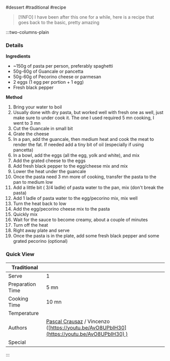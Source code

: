 #dessert #traditional #recipe

> [!INFO]
> I have been after this one for a while, here is a recipe that goes back to the basic, pretty amazing

:::two-columns-plain

### Details
**Ingredients**

- ~150g of pasta per person, preferably spaghetti
- 50g-60g of Guancale or pancetta
- 50g-60g of Pecorino cheese or parmesan
- 2 eggs (1 egg per portion + 1 egg)
- Fresh black pepper


**Method**

1. Bring your water to boil
2. Usually done with dry pasta, but worked well with fresh one as well, just make sure to under cook it. The one I used required 5 mn cooking, I went to 3 mn
3. Cut the Guancale in small bit
4. Grate the cheese
5. In a pan, add the guancale, then medium heat and cook the meat to render the fat. If needed add a tiny bit of oil (especially if using pancetta)
6. In a bowl, add the eggs (all the egg, yolk and white), and mix
7. Add the grated cheese to the eggs
8. Add fresh black pepper to the egg/cheese mix and mix
9. Lower the heat under the guancale
10. Once the pasta need 3 mn more of cooking, transfer the pasta to the pan to medium low
11. Add a little bit ( 3/4 ladle) of pasta water to the pan, mix (don't break the pasta)
12. Add 1 ladle of pasta water to the egg/pecorino mix, mix well
13. Turn the heat back to low
14. Add the egg/pecorino cheese mix to the pasta
15. Quickly mix
16. Wait for the sauce to become creamy, about a couple of minutes
17. Turn off the heat
18. Right away plate and serve
19. Once the pasta is in the plate, add some fresh black pepper and some grated pecorino (optional)



### Quick View
| Traditional      |                                                |
| ---------------- | ---------------------------------------------- |
| Serve            | 1                                              |
| Preparation Time | 5 mn                                           |
| Cooking Time     | 10 mn                                          |
| Temperature      |                                                |
| Authors          | [Pascal Crausaz](mailto:pascal@askpascal.com) / Vincenzo ([https://youtu.be/AvO8UPbIH30](https://youtu.be/AvO8UPbIH30) ) |
| Special          |                                                |

:::

